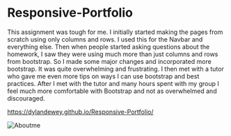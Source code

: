 # Responsive-Portfolio
This assignment was tough for me.  I initially started making the pages from scratch using only columns and rows.  I used this for the Navbar and everything else.  Then when people started asking questions about the homework, I saw they were using much more than just columns and rows from bootstrap.  So I made some major changes and incorporated more bootstrap.  It was quite overwhelming and frustrating.  I then met with a tutor who gave me even more tips on ways I can use bootstrap and best practices.  After I met with the tutor and many hours spent with my group I feel much more comfortable with Bootstrap and not as overwhelmed and discouraged.  

https://dylandewey.github.io/Responsive-Portfolio/

![Aboutme](images/aboutme)